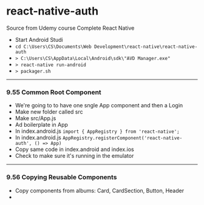 # react-native-auth
Source from Udemy course Complete React Native

* Start Android Studi
* `cd C:\Users\CS\Documents\Web Development\react-native\react-native-auth`
* `> C:\Users\CS\AppData\Local\Android\sdk\"AVD Manager.exe"`
* `> react-native run-android`
* `> packager.sh`

---------------------------------

### 9.55 Common Root Component

* We're going to to have one sngle App component and then a Login
* Make new folder called src
* Make src/App.js
* Ad boilerplate in App
* In index.android.js `import { AppRegistry } from 'react-native';`
* In index.android.js `AppRegistry.registerComponent('react-native-auth', () => App)`
* Copy same code in index.android and index.ios
* Check to make sure it's running in the emulator

---------------------------------

### 9.56 Copying Reusable Components

* Copy components from albums: Card, CardSection, Button, Header
* 
